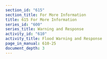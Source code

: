 ```yaml
---
section_id: "615"
section_title: For More Information
title: 615 For More Information
series_id: "600"
series_title: Warning and Response
activity_id: "610"
activity_title: Flood Warning and Response
page_in_manual: 610-25
document_depth: 3
---
```

